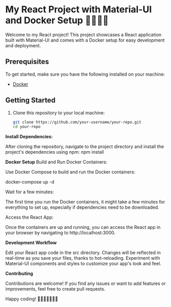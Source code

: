 # My React Project with Material-UI and Docker Setup  🚀🚀🚀🚀

Welcome to my React project! This project showcases a React application built with Material-UI and comes with a Docker setup for easy development and deployment.

## Prerequisites

To get started, make sure you have the following installed on your machine:

- [Docker](https://www.docker.com/products/docker-desktop)

## Getting Started

1. Clone this repository to your local machine:

   ```bash
   git clone https://github.com/your-username/your-repo.git
   cd your-repo
   
**Install Dependencies:**

After cloning the repository, navigate to the project directory and install the project's dependencies using npm:
npm install

**Docker Setup**
Build and Run Docker Containers:

Use Docker Compose to build and run the Docker containers:

docker-compose up -d

Wait for a few minutes:

The first time you run the Docker containers, it might take a few minutes for everything to set up, especially if dependencies need to be downloaded.

Access the React App:

Once the containers are up and running, you can access the React app in your browser by navigating to http://localhost:3000.

**Development Workflow**

Edit your React app code in the src directory.
Changes will be reflected in real-time as you save your files, thanks to hot-reloading.
Experiment with Material-UI components and styles to customize your app's look and feel.

**Contributing**

Contributions are welcome! If you find any issues or want to add features or improvements, feel free to create pull requests.

Happy coding! 🚀🚀🚀🚀🚀🚀🚀


